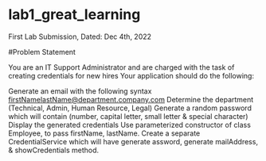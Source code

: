 # lab1_great_learning

First Lab Submission, Dated: Dec 4th, 2022

#Problem Statement

You are an IT Support Administrator and are charged with the task of creating credentials for new hires Your application should do the following:

Generate an email with the following syntax
firstNamelastName@department.company.com
Determine the department (Technical, Admin, Human Resource, Legal)
Generate a random password which will contain (number, capital letter, small letter & special character)
Display the generated credentials
Use parameterized constructor of class Employee, to pass firstName, lastName.
Create a separate CredentialService which will have generate assword, generate mailAddress, & showCredentials method.
